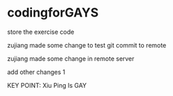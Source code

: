 # codingforGAYS
store the exercise code

zujiang made some change to test git commit to remote

zujiang made some change in remote server

add other changes 1

KEY POINT: Xiu Ping Is GAY
